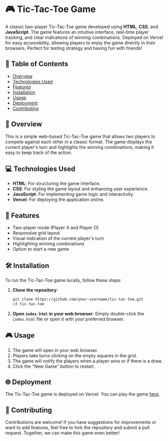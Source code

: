 # 🎮 Tic-Tac-Toe Game

A classic two-player Tic-Tac-Toe game developed using **HTML**, **CSS**, and **JavaScript**. The game features an intuitive interface, real-time player tracking, and clear indications of winning combinations. Deployed on Vercel for easy accessibility, allowing players to enjoy the game directly in their browsers. Perfect for testing strategy and having fun with friends!

## 🌟 Table of Contents
- [Overview](#overview)
- [Technologies Used](#technologies-used)
- [Features](#features)
- [Installation](#installation)
- [Usage](#usage)
- [Deployment](#deployment)
- [Contributing](#contributing)

## 📖 Overview
This is a simple web-based Tic-Tac-Toe game that allows two players to compete against each other in a classic format. The game displays the current player's turn and highlights the winning combinations, making it easy to keep track of the action.

## 💻 Technologies Used
- **HTML**: For structuring the game interface.
- **CSS**: For styling the game layout and enhancing user experience.
- **JavaScript**: For implementing game logic and interactivity.
- **Vercel**: For deploying the application online.

## 🚀 Features
- Two-player mode (Player X and Player O)
- Responsive grid layout
- Visual indication of the current player's turn
- Highlighting winning combinations
- Option to start a new game

## 🛠️ Installation
To run the Tic-Tac-Toe game locally, follow these steps:

1. **Clone the repository**:
   ```bash
   git clone https://github.com/your-username/tic-tac-toe.git
   cd tic-tac-toe
   ```

2. **Open `index.html` in your web browser**:
   Simply double-click the `index.html` file or open it with your preferred browser.

## 🎮 Usage
1. The game will open in your web browser.
2. Players take turns clicking on the empty squares in the grid.
3. The game will notify the players when a player wins or if there is a draw.
4. Click the "New Game" button to restart.

## 🌐 Deployment
The Tic-Tac-Toe game is deployed on Vercel. You can play the game [here](https://tic-tac-toe-seven-murex.vercel.app/).

## 🤝 Contributing
Contributions are welcome! If you have suggestions for improvements or want to add features, feel free to fork the repository and submit a pull request. Together, we can make this game even better!
